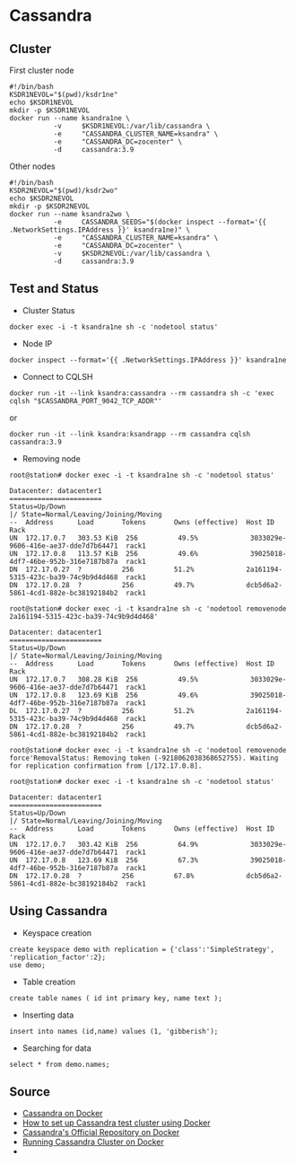 # Cassandra

## Cluster

First cluster node

```
#!/bin/bash
KSDR1NEVOL="$(pwd)/ksdr1ne"
echo $KSDR1NEVOL
mkdir -p $KSDR1NEVOL
docker run --name ksandra1ne \
           -v     $KSDR1NEVOL:/var/lib/cassandra \
           -e     "CASSANDRA_CLUSTER_NAME=ksandra" \
           -e     "CASSANDRA_DC=zocenter" \
           -d     cassandra:3.9
```

Other nodes

```
#!/bin/bash
KSDR2NEVOL="$(pwd)/ksdr2wo"
echo $KSDR2NEVOL
mkdir -p $KSDR2NEVOL
docker run --name ksandra2wo \
           -e     CASSANDRA_SEEDS="$(docker inspect --format='{{ .NetworkSettings.IPAddress }}' ksandra1ne)" \
           -e     "CASSANDRA_CLUSTER_NAME=ksandra" \
           -e     "CASSANDRA_DC=zocenter" \
           -v     $KSDR2NEVOL:/var/lib/cassandra \
           -d     cassandra:3.9
```

## Test and Status

* Cluster Status
```
docker exec -i -t ksandra1ne sh -c 'nodetool status'
```
* Node IP
```
docker inspect --format='{{ .NetworkSettings.IPAddress }}' ksandra1ne
```
* Connect to CQLSH
```
docker run -it --link ksandra:cassandra --rm cassandra sh -c 'exec cqlsh "$CASSANDRA_PORT_9042_TCP_ADDR"'
```
or
```
docker run -it --link ksandra:ksandrapp --rm cassandra cqlsh cassandra:3.9
```
* Removing node

```
root@station# docker exec -i -t ksandra1ne sh -c 'nodetool status'

Datacenter: datacenter1
=======================
Status=Up/Down
|/ State=Normal/Leaving/Joining/Moving
--  Address      Load       Tokens       Owns (effective)  Host ID                               Rack
UN  172.17.0.7   303.53 KiB  256          49.5%             3033029e-9606-416e-ae37-dde7d7b64471  rack1
UN  172.17.0.8   113.57 KiB  256          49.6%             39025018-4df7-46be-952b-316e7187b87a  rack1
DN  172.17.0.27  ?          256          51.2%             2a161194-5315-423c-ba39-74c9b9d4d468  rack1
DN  172.17.0.28  ?          256          49.7%             dcb5d6a2-5861-4cd1-882e-bc38192184b2  rack1

root@station# docker exec -i -t ksandra1ne sh -c 'nodetool removenode 2a161194-5315-423c-ba39-74c9b9d4d468'

Datacenter: datacenter1
=======================
Status=Up/Down
|/ State=Normal/Leaving/Joining/Moving
--  Address      Load       Tokens       Owns (effective)  Host ID                               Rack
UN  172.17.0.7   308.28 KiB  256          49.5%             3033029e-9606-416e-ae37-dde7d7b64471  rack1
UN  172.17.0.8   123.69 KiB  256          49.6%             39025018-4df7-46be-952b-316e7187b87a  rack1
DL  172.17.0.27  ?          256          51.2%             2a161194-5315-423c-ba39-74c9b9d4d468  rack1
DN  172.17.0.28  ?          256          49.7%             dcb5d6a2-5861-4cd1-882e-bc38192184b2  rack1

root@station# docker exec -i -t ksandra1ne sh -c 'nodetool removenode force'RemovalStatus: Removing token (-9218062038368652755). Waiting for replication confirmation from [/172.17.0.8].

root@station# docker exec -i -t ksandra1ne sh -c 'nodetool status'

Datacenter: datacenter1
=======================
Status=Up/Down
|/ State=Normal/Leaving/Joining/Moving
--  Address      Load       Tokens       Owns (effective)  Host ID                               Rack
UN  172.17.0.7   303.42 KiB  256          64.9%             3033029e-9606-416e-ae37-dde7d7b64471  rack1
UN  172.17.0.8   123.69 KiB  256          67.3%             39025018-4df7-46be-952b-316e7187b87a  rack1
DN  172.17.0.28  ?          256          67.8%             dcb5d6a2-5861-4cd1-882e-bc38192184b2  rack1
```
## Using Cassandra
* Keyspace creation
```
create keyspace demo with replication = {'class':'SimpleStrategy', 'replication_factor':2};
use demo;
```
* Table creation
```
create table names ( id int primary key, name text );
```
* Inserting data
```
insert into names (id,name) values (1, 'gibberish');
```
* Searching for data
```
select * from demo.names;
```



## Source
* [Cassandra on Docker](https://github.com/pokle/cassandra)
* [How to set up Cassandra test cluster using Docker](http://yurisubach.com/2016/03/24/cassandra-docker-test-cluster/)
* [Cassandra's Official Repository on Docker](https://hub.docker.com/_/cassandra/)
* [Running Cassandra Cluster on Docker](https://medium.com/@mertcal/running-cassandra-cluster-on-docker-d9a44aafebb9#.vl76xzd9v0)
* 


